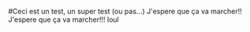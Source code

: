 #Ceci est un test, un super test (ou pas...)
J'espere que ça va marcher!!
J'espere que ça va marcher!!! loul
